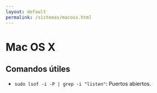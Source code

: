 ```yaml
---
layout: default
permalink: /sistemas/macosx.html
---
```


# Mac OS X

## Comandos útiles

* `sudo lsof -i -P | grep -i "listen"`: Puertos abiertos.
